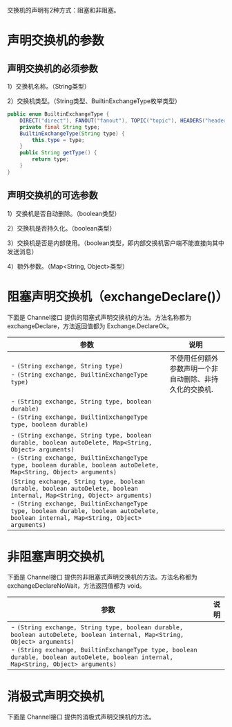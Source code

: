 
交换机的声明有2种方式：阻塞和非阻塞。



# 声明交换机的参数

## 声明交换机的必须参数

1）交换机名称。（String类型）

2）交换机类型。（String类型、BuiltinExchangeType枚举类型）
```java
public enum BuiltinExchangeType {  
    DIRECT("direct"), FANOUT("fanout"), TOPIC("topic"), HEADERS("headers");  
    private final String type;  
    BuiltinExchangeType(String type) {  
        this.type = type;  
    }  
    public String getType() {  
        return type;  
    }  
}
```

## 声明交换机的可选参数

1）交换机是否自动删除。（boolean类型）

2）交换机是否持久化。（boolean类型）

3）交换机是否是内部使用。（boolean类型，即内部交换机客户端不能直接向其中发送消息）

4）额外参数。（Map<String, Object>类型）


# 阻塞声明交换机（exchangeDeclare()）

下面是 Channel接口 提供的阻塞式声明交换机的方法。方法名称都为 exchangeDeclare，方法返回值都为 Exchange.DeclareOk。

| 参数                                                                                                                   | 说明                                                    |
| ---------------------------------------------------------------------------------------------------------------------- | ------------------------------------------------------- |
| - `(String exchange, String type)`</br>- `(String exchange, BuiltinExchangeType type)` | 不使用任何额外参数声明一个非自动删除、非持久化的交换机. |
| - `(String exchange, String type, boolean durable)`</br> - `(String exchange, BuiltinExchangeType type, boolean durable)`|                                                         |
| - `(String exchange, String type, boolean durable, boolean autoDelete, Map<String, Object> arguments)`</br>- `(String exchange, BuiltinExchangeType type, boolean durable, boolean autoDelete, Map<String, Object> arguments)`|                                                         |
|`(String exchange, String type, boolean durable, boolean autoDelete, boolean internal, Map<String, Object> arguments)`</br>- `(String exchange, BuiltinExchangeType type, boolean durable, boolean autoDelete, boolean internal, Map<String, Object> arguments)`|                                                         |


# 非阻塞声明交换机

下面是 Channel接口 提供的非阻塞式声明交换机的方法。方法名称都为 exchangeDeclareNoWait，方法返回值都为 void。

| 参数 | 说明 |
| ---- | ---- |
|- `(String exchange, String type, boolean durable, boolean autoDelete, boolean internal, Map<String, Object> arguments)`</br>- `(String exchange, BuiltinExchangeType type, boolean durable, boolean autoDelete, boolean internal, Map<String, Object> arguments)`|      |


# 消极式声明交换机

下面是 Channel接口 提供的消极式声明交换机的方法。